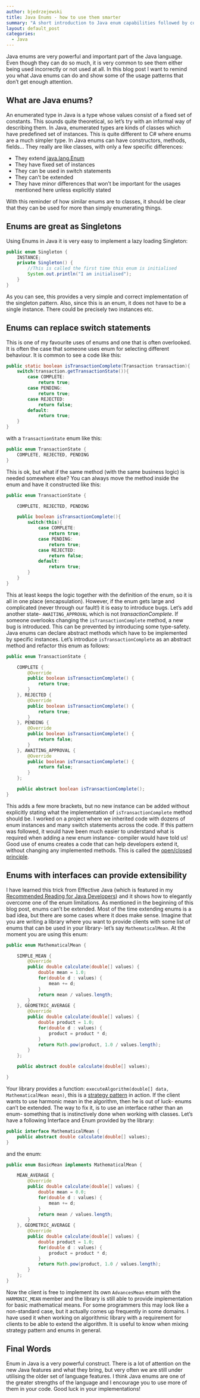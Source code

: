 ```yaml
---
author: bjedrzejewski
title: Java Enums - how to use them smarter
summary: "A short introduction to Java enum capabilities followed by concrete examples of good use. How enums help with implementing lazy loaded singleton, following open/closed principle and using strategy pattern. "
layout: default_post
categories:
  - Java
---
```


Java enums are very powerful and important part of the Java language. Even though they can do so much, it is very common
to see them either being used incorrectly or not used at all. In this blog post I want to remind you what Java enums can
do and show some of the usage patterns that don’t get enough attention.

## What are Java enums?

An enumerated type in Java is a type whose values consist of a fixed set of constants. This sounds quite theoretical,
so let’s try with an informal way of describing them. In Java, enumerated types are kinds of classes which have predefined
set of instances. This is quite different to C# where enums are a much simpler type. In Java enums can have constructors,
methods, fields… They really are like classes, with only a few specific differences:

- They extend [java.lang.Enum](http://docs.oracle.com/javase/8/docs/api/java/lang/Enum.html)
- They have fixed set of instances
- They can be used in switch statements
- They can’t be extended
- They have minor differences that won’t be important for the usages mentioned here unless explicitly stated

With this reminder of how similar enums are to classes, it should be clear that they can be used for more than simply
enumerating things.

## Enums are great as Singletons

Using Enums in Java it is very easy to implement a lazy loading Singleton:

~~~ java
public enum Singleton {
    INSTANCE;
    private Singleton() {
        //This is called the first time this enum is initialised
        System.out.println("I am initialised");
    }
}
~~~

As you can see, this provides a very simple and correct implementation of the singleton pattern. Also, since this is an
enum, it does not have to be a single instance. There could be precisely two instances etc.

## Enums can replace switch statements

This is one of my favourite uses of enums and one that is often overlooked. It is often the case that someone uses enum
for selecting different behaviour. It is common to see a code like this:

~~~ java
public static boolean isTransactionComplete(Transaction transaction){
    switch(transaction.getTransactionState()){
        case COMPLETE:
            return true;
        case PENDING:
            return true;
        case REJECTED:
            return false;
        default:
            return true;
    }
}
~~~

with a `TransactionState` enum like this:

~~~ java
public enum TransactionState {
    COMPLETE, REJECTED, PENDING
}
~~~

This is ok, but what if the same method (with the same business logic) is needed somewhere else? You can always move the
method inside the enum and have it constructed like this:

~~~ java
public enum TransactionState {

    COMPLETE, REJECTED, PENDING

    public boolean isTransactionComplete(){
        switch(this){
            case COMPLETE:
                return true;
            case PENDING:
                return true;
            case REJECTED:
                return false;
            default:
                return true;
        }
    }
}
~~~

This at least keeps the logic together with the definition of the enum, so it is all in one place (encapsulation). However, if the enum
gets large and complicated (never through our fault!) it is easy to introduce bugs. Let’s add
another state- `AWAITING_APPROVAL` which is not _transactionComplete_. If someone overlooks changing the
`isTransactionComplete` method, a new bug is introduced. This can be prevented by introducing some type-safety. Java
enums can declare abstract methods which have to be implemented by specific instances. Let’s introduce `isTransactionComplete`
as an abstract method and refactor this enum as follows:

~~~ java
public enum TransactionState {

    COMPLETE {
        @Override
        public boolean isTransactionComplete() {
            return true;
        }
    }, REJECTED {
        @Override
        public boolean isTransactionComplete() {
            return true;
        }
    }, PENDING {
        @Override
        public boolean isTransactionComplete() {
            return false;
        }
    }, AWAITING_APPROVAL {
        @Override
        public boolean isTransactionComplete() {
            return false;
        }
    };

    public abstract boolean isTransactionComplete();
}
~~~

This adds a few more brackets, but no new instance can be added without explicitly stating what the implementation of
`isTransactionComplete` method should be. I worked on a project where we inherited code with dozens of enum instances and many
switch statements across the code. If this pattern was followed, it would have been much easier to understand
what is required when adding a new enum instance- compiler would have told us! Good use of enums creates a code that
can help developers extend it, without changing any implemented methods. This is called the [open/closed principle](https://en.wikipedia.org/wiki/Open/closed_principle).

## Enums with interfaces can provide extensibility

I have learned this trick from Effective Java (which is featured in my [Recommended Reading for Java Developers](http://blog.scottlogic.com/2016/05/21/recommended-reading-for-java-developers.html))
and it shows how to elegantly overcome one of the enum limitations. As mentioned in the beginning of this blog post, enums
can’t be extended. Most of the time extending enums is a bad idea, but there are some cases where it does make sense.
Imagine that you are writing a library where you want to provide clients with some list of enums that can be used in your library-
let’s say `MathematicalMean`. At the moment you are using this enum:

~~~ java
public enum MathematicalMean {

    SIMPLE_MEAN {
        @Override
        public double calculate(double[] values) {
            double mean = 1.0;
            for(double d : values) {
                mean += d;
            }
            return mean / values.length;
        }
    }, GEOMETRIC_AVERAGE {
        @Override
        public double calculate(double[] values) {
            double product = 1.0;
            for(double d : values) {
                product = product * d;
            }
            return Math.pow(product, 1.0 / values.length);
        }
    };

    public abstract double calculate(double[] values);

}
~~~

Your library provides a function: `executeAlgorithm(double[] data, MathematicalMean mean)`, this is a [strategy pattern](https://en.wikipedia.org/wiki/Strategy_pattern)
in action. If the client wants to use harmonic mean in the algorithm, then he is out of luck- enums can’t be extended. The
way to fix it, is to use an interface rather than an enum- something that is instinctively done when working with
classes. Let’s have a following Interface and Enum provided by the library:

~~~ java
public interface MathematicalMean {
    public abstract double calculate(double[] values);
}
~~~

and the enum:

~~~ java
public enum BasicMean implements MathematicalMean {

    MEAN_AVERAGE {
        @Override
        public double calculate(double[] values) {
            double mean = 0.0;
            for(double d : values) {
                mean += d;
            }
            return mean / values.length;
        }
    }, GEOMETRIC_AVERAGE {
        @Override
        public double calculate(double[] values) {
            double product = 1.0;
            for(double d : values) {
                product = product * d;
            }
            return Math.pow(product, 1.0 / values.length);
        }
    };
}
~~~

Now the client is free to implement its own `AdvancesMean` enum with the `HARMONIC_MEAN` member and the library is still
able to provide implementation for basic mathematical means. For some programmers
this may look like a non-standard case, but it actually comes up frequently in some domains. I have used it when working
on algorithmic library with a requirement for clients to be able to extend the algorithm.
It is useful to know when mixing strategy pattern and enums in general.

## Final Words

Enum in Java is a very powerful construct. There is a lot of attention on the new Java features and what they bring, but
very often we are still under utilising the older set of language features. I think Java enums are one of the greater
strengths of the language and I encourage you to use more of them in your code. Good luck in your implementations!
